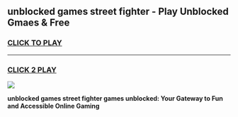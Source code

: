 
## unblocked games street fighter - Play Unblocked Gmaes & Free
<h3>
<a href="https://news.freeplayer.one?title=unblocked_games_street_fighter&ref=23F">CLICK TO PLAY</a></h3>
<hr>

<h3>
<a href="https://news.freeplayer.one?title=unblocked_games_street_fighter&ref=23F">CLICK 2 PLAY</a>
  
</h3>

<a href="https://news.freeplayer.one?title=unblocked_games_street_fighter&ref=23F/"><img src="https://clearcache.store/games.png"></a>


**unblocked games street fighter games unblocked: Your Gateway to Fun and Accessible Online Gaming**
